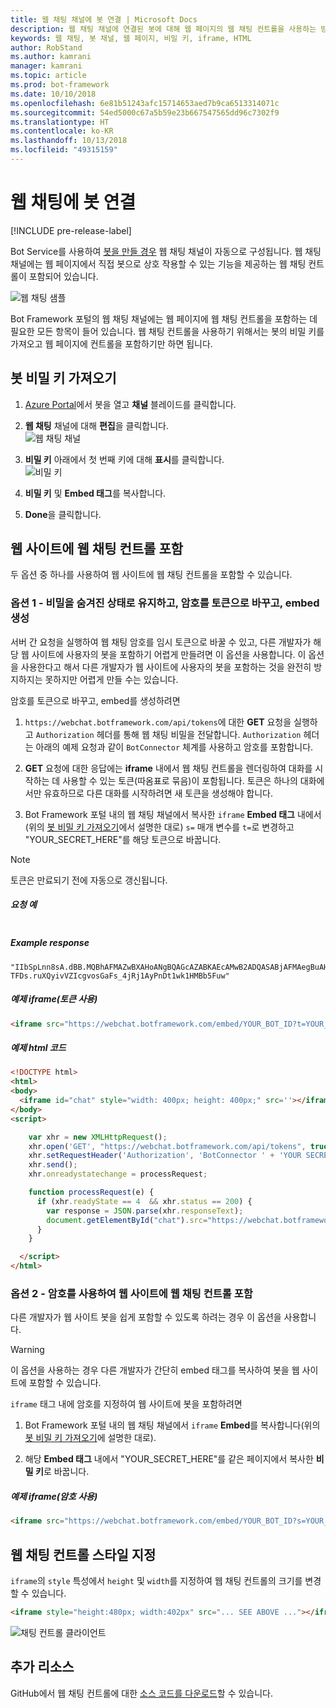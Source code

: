 ```yaml
---
title: 웹 채팅 채널에 봇 연결 | Microsoft Docs
description: 웹 채팅 채널에 연결된 봇에 대해 웹 페이지의 웹 채팅 컨트롤을 사용하는 방법을 알아봅니다.
keywords: 웹 채팅, 봇 채널, 웹 페이지, 비밀 키, iframe, HTML
author: RobStand
ms.author: kamrani
manager: kamrani
ms.topic: article
ms.prod: bot-framework
ms.date: 10/10/2018
ms.openlocfilehash: 6e81b51243afc15714653aed7b9ca6513314071c
ms.sourcegitcommit: 54ed5000c67a5b59e23b667547565dd96c7302f9
ms.translationtype: HT
ms.contentlocale: ko-KR
ms.lasthandoff: 10/13/2018
ms.locfileid: "49315159"
---
```

# <a name="connect-a-bot-to-web-chat"></a>웹 채팅에 봇 연결

[!INCLUDE pre-release-label]

Bot Service를 사용하여 [봇을 만들 경우](bot-service-quickstart.md) 웹 채팅 채널이 자동으로 구성됩니다. 웹 채팅 채널에는 웹 페이지에서 직접 봇으로 상호 작용할 수 있는 기능을 제공하는 웹 채팅 컨트롤이 포함되어 있습니다.

![웹 채팅 샘플](./media/bot-service-channel-webchat/create-a-bot.png)

Bot Framework 포털의 웹 채팅 채널에는 웹 페이지에 웹 채팅 컨트롤을 포함하는 데 필요한 모든 항목이 들어 있습니다. 웹 채팅 컨트롤을 사용하기 위해서는 봇의 비밀 키를 가져오고 웹 페이지에 컨트롤을 포함하기만 하면 됩니다.

## <a id="step-1"></a> 봇 비밀 키 가져오기

1. [Azure Portal](http://portal.azure.com)에서 봇을 열고 **채널** 블레이드를 클릭합니다.

2. **웹 채팅** 채널에 대해 **편집**을 클릭합니다.  
![웹 채팅 채널](./media/bot-service-channel-webchat/bot-service-channel-list.png)

3. **비밀 키** 아래에서 첫 번째 키에 대해 **표시**를 클릭합니다.  
![비밀 키](./media/bot-service-channel-webchat/secret-key.png)

4. **비밀 키** 및 **Embed 태그**를 복사합니다.

5. **Done**을 클릭합니다.

## <a name="embed-the-web-chat-control-in-your-website"></a>웹 사이트에 웹 채팅 컨트롤 포함

두 옵션 중 하나를 사용하여 웹 사이트에 웹 채팅 컨트롤을 포함할 수 있습니다.

### <a name="option-1---keep-your-secret-hidden-exchange-your-secret-for-a-token-and-generate-the-embed"></a>옵션 1 - 비밀을 숨겨진 상태로 유지하고, 암호를 토큰으로 바꾸고, embed 생성

서버 간 요청을 실행하여 웹 채팅 암호를 임시 토큰으로 바꿀 수 있고, 다른 개발자가 해당 웹 사이트에 사용자의 봇을 포함하기 어렵게 만들려면 이 옵션을 사용합니다. 이 옵션을 사용한다고 해서 다른 개발자가 웹 사이트에 사용자의 봇을 포함하는 것을 완전히 방지하지는 못하지만 어렵게 만들 수는 있습니다.

암호를 토큰으로 바꾸고, embed를 생성하려면

1. `https://webchat.botframework.com/api/tokens`에 대한 **GET** 요청을 실행하고 `Authorization` 헤더를 통해 웹 채팅 비밀을 전달합니다. `Authorization` 헤더는 아래의 예제 요청과 같이 `BotConnector` 체계를 사용하고 암호를 포함합니다.

2. **GET** 요청에 대한 응답에는 **iframe** 내에서 웹 채팅 컨트롤을 렌더링하여 대화를 시작하는 데 사용할 수 있는 토큰(따옴표로 묶음)이 포함됩니다. 토큰은 하나의 대화에서만 유효하므로 다른 대화를 시작하려면 새 토큰을 생성해야 합니다.

3. Bot Framework 포털 내의 웹 채팅 채널에서 복사한 `iframe` **Embed 태그** 내에서(위의 [봇 비밀 키 가져오기](#step-1)에서 설명한 대로) `s=` 매개 변수를 `t=`로 변경하고 "YOUR_SECRET_HERE"를 해당 토큰으로 바꿉니다.

> [!NOTE]
> 토큰은 만료되기 전에 자동으로 갱신됩니다. 

##### <a name="example-request"></a>요청 예

```requestGET https://webchat.botframework.com/api/tokens Authorization: BotConnector YOUR_SECRET_HERE
```

##### Example response 

```response
"IIbSpLnn8sA.dBB.MQBhAFMAZwBXAHoANgBQAGcAZABKAEcAMwB2ADQASABjAFMAegBuAHYANwA.bbguxyOv0gE.cccJjH-TFDs.ruXQyivVZIcgvosGaFs_4jRj1AyPnDt1wk1HMBb5Fuw"
```

##### <a name="example-iframe-using-token"></a>예제 iframe(토큰 사용)

```html
<iframe src="https://webchat.botframework.com/embed/YOUR_BOT_ID?t=YOUR_TOKEN_HERE"></iframe>
```

##### <a name="example-html-code"></a>예제 html 코드
```html
<!DOCTYPE html>
<html>
<body>
  <iframe id="chat" style="width: 400px; height: 400px;" src=''></iframe>
</body>
<script>

    var xhr = new XMLHttpRequest();
    xhr.open('GET', "https://webchat.botframework.com/api/tokens", true);
    xhr.setRequestHeader('Authorization', 'BotConnector ' + 'YOUR SECRET HERE');
    xhr.send();
    xhr.onreadystatechange = processRequest;

    function processRequest(e) {
      if (xhr.readyState == 4  && xhr.status == 200) {
        var response = JSON.parse(xhr.responseText);
        document.getElementById("chat").src="https://webchat.botframework.com/embed/lucas-direct-line?t="+response
      }
    }

  </script>
</html>
```

### <a id="option-2"></a> 옵션 2 - 암호를 사용하여 웹 사이트에 웹 채팅 컨트롤 포함

다른 개발자가 웹 사이트 봇을 쉽게 포함할 수 있도록 하려는 경우 이 옵션을 사용합니다. 

> [!WARNING]
> 이 옵션을 사용하는 경우 다른 개발자가 간단히 embed 태그를 복사하여 봇을 웹 사이트에 포함할 수 있습니다.

`iframe` 태그 내에 암호를 지정하여 웹 사이트에 봇을 포함하려면

1. Bot Framework 포털 내의 웹 채팅 채널에서 `iframe` **Embed**를 복사합니다(위의 [봇 비밀 키 가져오기](#step-1)에 설명한 대로).

2. 해당 **Embed 태그** 내에서 "YOUR_SECRET_HERE"를 같은 페이지에서 복사한 **비밀 키**로 바꿉니다.

##### <a name="example-iframe-using-secret"></a>예제 iframe(암호 사용)

```html
<iframe src="https://webchat.botframework.com/embed/YOUR_BOT_ID?s=YOUR_SECRET_HERE"></iframe>
```

## <a name="style-the-web-chat-control"></a>웹 채팅 컨트롤 스타일 지정

`iframe`의 `style` 특성에서 `height` 및 `width`를 지정하여 웹 채팅 컨트롤의 크기를 변경할 수 있습니다.

```html
<iframe style="height:480px; width:402px" src="... SEE ABOVE ..."></iframe>
```

![채팅 컨트롤 클라이언트](./media/chatwidget-client.png)

## <a name="additional-resources"></a>추가 리소스

GitHub에서 웹 채팅 컨트롤에 대한 [소스 코드를 다운로드](https://aka.ms/BotFramework-WebChat-V4)할 수 있습니다.
